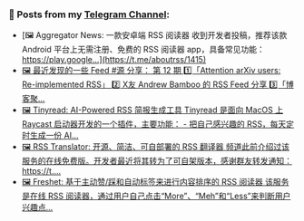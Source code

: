 ### 📰 Posts from my [Telegram Channel](https://t.me/s/aboutrss):
<!-- BLOG-POST-LIST:START -->
- [🖼 Aggregator News: 一款安卓端 RSS 阅读器 收到开发者投稿，推荐该款 Android 平台上无需注册、免费的 RSS 阅读器 app，具备常见功能： https://play.google...](https://t.me/aboutrss/1415)
- [🖼 最近发现的一些 Feed #源 分享： 第 12 期 1️⃣「Attention arXiv users: Re-implemented RSS」 2️⃣ X友 Andrew Bamboo 的 RSS Feed 分享 3️⃣「博客聚...](https://t.me/aboutrss/1414)
- [🖼 Tinyread: AI-Powered RSS 简报生成工具 Tinyread 是面向 MacOS 上 Raycast 启动器开发的一个插件，主要功能： - 把自己感兴趣的 RSS，每天定时生成一份 AI...](https://t.me/aboutrss/1413)
- [🖼 RSS Translator: 开源、简洁、可自部署的 RSS 翻译器 频道此前介绍过该服务的在线免费版。开发者最近将其转为了可自架版本，感谢群友转发通知： https://t....](https://t.me/aboutrss/1412)
- [🖼 Freshet: 基于主动赞/踩和自动标签来进行内容排序的 RSS 阅读器 该服务是在线 RSS 阅读器，通过用户自己点击“More”、“Meh”和“Less”来判断用户兴趣点...](https://t.me/aboutrss/1411)
<!-- BLOG-POST-LIST:END -->

<!--
**AboutRSS/AboutRSS** is a ✨ _special_ ✨ repository because its `README.md` (this file) appears on your GitHub profile.

Here are some ideas to get you started:

- 🔭 I’m currently working on ...
- 🌱 I’m currently learning ...
- 👯 I’m looking to collaborate on ...
- 🤔 I’m looking for help with ...
- 💬 Ask me about ...
- 📫 How to reach me: ...
- 😄 Pronouns: ...
- ⚡ Fun fact: ...
-->
